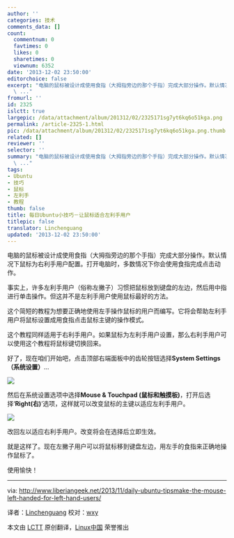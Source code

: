 ```yaml
---
author: ''
categories: 技术
comments_data: []
count:
  commentnum: 0
  favtimes: 0
  likes: 0
  sharetimes: 0
  viewnum: 6352
date: '2013-12-02 23:50:00'
editorchoice: false
excerpt: "电脑的鼠标被设计成使用食指（大拇指旁边的那个手指）完成大部分操作。默认情况下鼠标为右利手用户配置。打开电脑时，多数情况下你会使用食指完成点击动作。\r\n事实上，许多左利手用户（俗称左撇子）习惯把鼠标放到键
  \ ..."
fromurl: ''
id: 2325
islctt: true
largepic: /data/attachment/album/201312/02/2325171sg7yt6kq6o51kga.png
permalink: /article-2325-1.html
pic: /data/attachment/album/201312/02/2325171sg7yt6kq6o51kga.png.thumb.jpg
related: []
reviewer: ''
selector: ''
summary: "电脑的鼠标被设计成使用食指（大拇指旁边的那个手指）完成大部分操作。默认情况下鼠标为右利手用户配置。打开电脑时，多数情况下你会使用食指完成点击动作。\r\n事实上，许多左利手用户（俗称左撇子）习惯把鼠标放到键
  \ ..."
tags:
- Ubuntu
- 技巧
- 鼠标
- 左利手
- 教程
thumb: false
title: 每日Ubuntu小技巧－让鼠标适合左利手用户
titlepic: false
translator: Linchenguang
updated: '2013-12-02 23:50:00'
---
```


电脑的鼠标被设计成使用食指（大拇指旁边的那个手指）完成大部分操作。默认情况下鼠标为右利手用户配置。打开电脑时，多数情况下你会使用食指完成点击动作。


事实上，许多左利手用户（俗称左撇子）习惯把鼠标放到键盘的左边，然后用中指进行单击操作。但这并不是左利手用户使用鼠标最好的方法。


这个简短的教程为想要正确地使用左手操作鼠标的用户而编写。它将会帮助左利手用户将鼠标设置成用食指点击鼠标主键的操作模式。


这个教程同样适用于右利手用户。如果鼠标为左利手用户设置，那么右利手用户可以使用这个教程将鼠标键切换回来。


好了，现在咱们开始吧，点击顶部右端面板中的齿轮按钮选择**System Settings（系统设置）**...


![](/data/attachment/album/201312/02/2325171sg7yt6kq6o51kga.png)


然后在系统设置选项中选择**Mouse & Touchpad (鼠标和触摸板)**，打开后选择‘**Right(右)**’选项，这样就可以改变鼠标的主键以适应左利手用户。


![](/data/attachment/album/201312/02/232517u1ugnrz5x7316yvv.png)


改回左以适应右利手用户。改变将会在选择后立即生效。


就是这样了。现在左撇子用户可以将鼠标移到键盘左边，用左手的食指来正确地操作鼠标了。


使用愉快！




---


via: <http://www.liberiangeek.net/2013/11/daily-ubuntu-tipsmake-the-mouse-left-handed-for-left-hand-users/>


译者：[Linchenguang](https://github.com/Linchenguang) 校对：[wxy](https://github.com/wxy)


本文由 [LCTT](https://github.com/LCTT/TranslateProject) 原创翻译，[Linux中国](http://linux.cn/) 荣誉推出